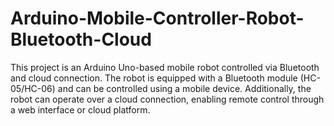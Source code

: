 # Arduino-Mobile-Controller-Robot-Bluetooth-Cloud
This project is an Arduino Uno-based mobile robot controlled via Bluetooth and cloud connection. The robot is equipped with a Bluetooth module (HC-05/HC-06) and can be controlled using a mobile device. Additionally, the robot can operate over a cloud connection, enabling remote control through a web interface or cloud platform.
